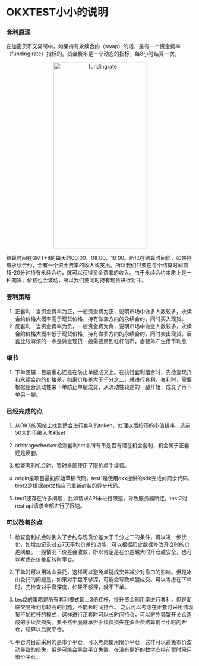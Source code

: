 # OKXTEST小小的说明

### 套利原理

在加密货币交易所中，如果持有永续合约（swap）的话，是有一个资金费率（funding rate）指标的。资金费率是一个动态的指标，每8小时结算一次。
<p align="center">
<img alt="fundingrate" height="500" src="https://www.okx.com/cdn/assets/plugins/announcements/contentful/tofttmniq0qv/7qPES7FdPRnqwPywfZIbIR/15a7c6b3b0d9a1fd0a93a27b7dfbf6c7/11.jpg" width="250"/>
</p>
结算时间在GMT+8的每天的00:00、08:00、16:00。所以在结算时间前，如果持有永续合约，会有一个资金费率的收入或支出。所以我们只要在每个结算时间前15-20分钟持有永续合约，就可以获得资金费率的收入。由于永续合约本质上是一种期货，价格也会波动，所以我们要同时持有现货进行对冲。

### 套利策略

1. 正套利：当资金费率为正，一般资金费为正，说明市场中做多人数较多，永续合约价格大概率高于现货价格，持有做空方向的永续合约，同时买入现货。
2. 反套利：当资金费率为负，一般资金费为负，说明市场中做空人数较多，永续合约价格大概率低于现货价格，持有做多方向的永续合约，同时卖出现货。反套比较麻烦的一点是做空现货一般需要用到杠杆借币，会额外产生借币利息

### 细节

1. 下单逻辑：目前重心还是在防止单腿成交上。在执行套利组合时，先检查现货和永续合约的价格差，如果价格差大于千分之二，就进行套利。套利时，需要根据组合流动性来下单防止单腿成交，从流动性较差的一腿开始，成交了再下单另一腿。

### 已经完成的点

1. 从OKX的网站上找到适合进行套利的token，处理以后按币的市值排序，选前50大的币编入套利set

2. arbitragechecker检测套利set中所有币是否有潜在机会套利，机会属于正套还是反套。

3. 检查套利机会时，暂时全部使用了限价单手续费。

4. origin是项目最初原始草稿代码，test1是使用okx提供的sdk完成的同步代码，test2是根据api文档自己重新封装的异步代码。

5. test1还存在许多问题，比如请求API未进行限速，导致服务器断连。test2对rest api请求全部进行了限速。

### 可以改善的点

1. 检查套利机会时倒入了合约与现货价差大于千分之二的条件，可以进一步优化，如增加记录过去7天平均价差的功能，可以根据历史数据修改开仓时的价差阈值。一般情况下价差会收敛，所以肯定是在价差越大时开仓越安全，也可以考虑在价差反转时平仓。

2. 下单时可以用冰山委托，这样可以避免单腿成交并减少对盘口的影响。但是冰山委托的问题是，如果对手盘不够深，可能会导致单腿成交。可以考虑在下单时，先检查对手盘深度，如果不够深，就不下单。

3. test2的策略是所有套利模式都上3倍杠杆，提升资金利用率进行套利，但是面临交易所利息较高的问题，不能长时间持仓。
   之后可以考虑在正套时采用纯现货不加杠杆的模式，这样进行正套时可以长时间持仓，可以避免频繁开关仓造成的手续费损失。要不然干脆就承担手续费损失在资金费结算前半小时内开仓，结算以后就平仓。

4. 平仓时目前采用的是市价平仓，可以考虑使用限价平仓，这样可以避免市价波动导致的损失，但是可能会导致平仓失败。在没有更好的数学支持前暂时采用市价平仓。
